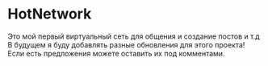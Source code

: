 # HotNetwork
Это мой первый виртуальный сеть для общения и создание постов и т.д
В будущем я буду добавлять разные обновления для этого проекта!
Если есть предложения можете оставить их под комментами.

